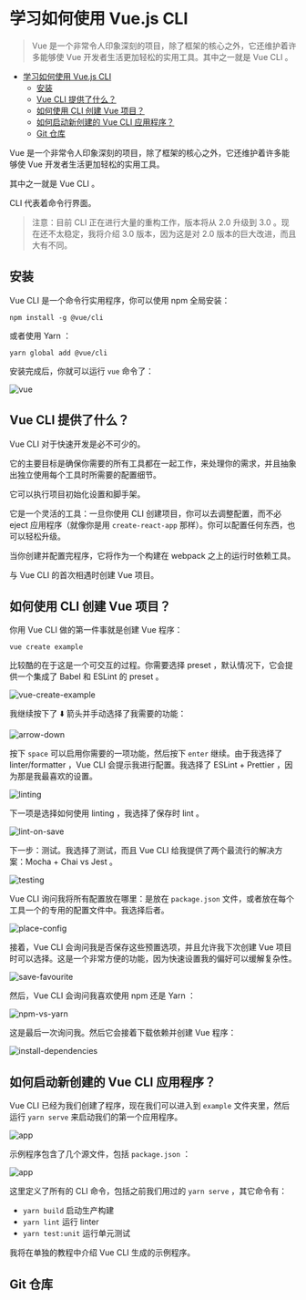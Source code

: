 # 学习如何使用 Vue.js CLI

> Vue 是一个非常令人印象深刻的项目，除了框架的核心之外，它还维护着许多能够使 Vue 开发者生活更加轻松的实用工具。其中之一就是 Vue CLI 。

<!-- TOC -->

- [学习如何使用 Vue.js CLI](#学习如何使用-vuejs-cli)
  - [安装](#安装)
  - [Vue CLI 提供了什么？](#vue-cli-提供了什么)
  - [如何使用 CLI 创建 Vue 项目？](#如何使用-cli-创建-vue-项目)
  - [如何启动新创建的 Vue CLI 应用程序？](#如何启动新创建的-vue-cli-应用程序)
  - [Git 仓库](#git-仓库)

<!-- /TOC -->

Vue 是一个非常令人印象深刻的项目，除了框架的核心之外，它还维护着许多能够使 Vue 开发者生活更加轻松的实用工具。

其中之一就是 Vue CLI 。

CLI 代表着命令行界面。

> 注意：目前 CLI 正在进行大量的重构工作，版本将从 2.0 升级到 3.0 。现在还不太稳定，我将介绍 3.0 版本，因为这是对 2.0 版本的巨大改进，而且大有不同。

## 安装

Vue CLI 是一个命令行实用程序，你可以使用 npm 全局安装：

```shell
npm install -g @vue/cli
```

或者使用 Yarn ：

```shell
yarn global add @vue/cli
```

安装完成后，你就可以运行 `vue` 命令了：

![vue](https://raw.githubusercontent.com/coderfe/100-days-of-translate/master/vue-cli/1.png)

## Vue CLI 提供了什么？

Vue CLI 对于快速开发是必不可少的。

它的主要目标是确保你需要的所有工具都在一起工作，来处理你的需求，并且抽象出独立使用每个工具时所需要的配置细节。

它可以执行项目初始化设置和脚手架。

它是一个灵活的工具：一旦你使用 CLI 创建项目，你可以去调整配置，而不必 eject 应用程序（就像你是用 `create-react-app` 那样）。你可以配置任何东西，也可以轻松升级。

当你创建并配置完程序，它将作为一个构建在 webpack 之上的运行时依赖工具。

与 Vue CLI 的首次相遇时创建 Vue 项目。

## 如何使用 CLI 创建 Vue 项目？

你用 Vue CLI 做的第一件事就是创建 Vue 程序：

```shell
vue create example
```

比较酷的在于这是一个可交互的过程。你需要选择 preset ，默认情况下，它会提供一个集成了 Babel 和 ESLint 的 preset 。

![vue-create-example](https://raw.githubusercontent.com/coderfe/100-days-of-translate/master/vue-cli/2.png)

我继续按下了 ⬇️ 箭头并手动选择了我需要的功能：

![arrow-down](https://raw.githubusercontent.com/coderfe/100-days-of-translate/master/vue-cli/3.png)

按下 `space` 可以启用你需要的一项功能，然后按下 `enter` 继续。由于我选择了 linter/formatter ，Vue CLI 会提示我进行配置。我选择了 ESLint + Prettier ，因为那是我最喜欢的设置。

![linting](https://raw.githubusercontent.com/coderfe/100-days-of-translate/master/vue-cli/4.png)

下一项是选择如何使用 linting ，我选择了保存时 lint 。

![lint-on-save](https://raw.githubusercontent.com/coderfe/100-days-of-translate/master/vue-cli/5.png)

下一步：测试。我选择了测试，而且 Vue CLI 给我提供了两个最流行的解决方案：Mocha + Chai vs Jest 。

![testing](https://raw.githubusercontent.com/coderfe/100-days-of-translate/master/vue-cli/6.png)

Vue CLI 询问我将所有配置放在哪里：是放在 `package.json` 文件，或者放在每个工具一个的专用的配置文件中。我选择后者。

![place-config](https://raw.githubusercontent.com/coderfe/100-days-of-translate/master/vue-cli/7.png)

接着，Vue CLI 会询问我是否保存这些预置选项，并且允许我下次创建 Vue 项目时可以选择。这是一个非常方便的功能，因为快速设置我的偏好可以缓解复杂性。

![save-favourite](https://raw.githubusercontent.com/coderfe/100-days-of-translate/master/vue-cli/8.png)

然后，Vue CLI 会询问我喜欢使用 npm 还是 Yarn ：

![npm-vs-yarn](https://raw.githubusercontent.com/coderfe/100-days-of-translate/master/vue-cli/9.png)

这是最后一次询问我。然后它会接着下载依赖并创建 Vue 程序：

![install-dependencies](https://raw.githubusercontent.com/coderfe/100-days-of-translate/master/vue-cli/10.png)

## 如何启动新创建的 Vue CLI 应用程序？

Vue CLI 已经为我们创建了程序，现在我们可以进入到 `example` 文件夹里，然后运行 `yarn serve` 来启动我们的第一个应用程序。

![app](https://raw.githubusercontent.com/coderfe/100-days-of-translate/master/vue-cli/11.png)

示例程序包含了几个源文件，包括 `package.json` ：

![app](https://raw.githubusercontent.com/coderfe/100-days-of-translate/master/vue-cli/12.png)

这里定义了所有的 CLI 命令，包括之前我们用过的 `yarn serve` ，其它命令有：

- `yarn build` 启动生产构建
- `yarn lint` 运行 linter
- `yarn test:unit` 运行单元测试

我将在单独的教程中介绍 Vue CLI 生成的示例程序。

## Git 仓库
